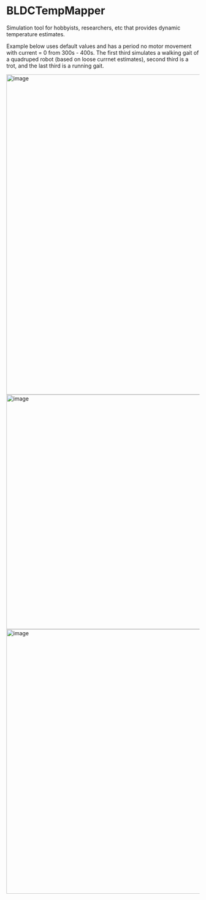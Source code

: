 # BLDCTempMapper
Simulation tool for hobbyists, researchers, etc that provides dynamic temperature estimates. 

Example below uses default values and has a period no motor movement with current = 0 from 300s - 400s. The first third simulates a walking gait of a quadruped robot (based on loose currnet estimates), second third is a trot, and the last third is a running gait. 


<img width="834" alt="image" src="https://github.com/dkanh6/BLDCTempMapper/assets/147087124/498aa0bb-c5d4-4fe0-9c6b-952c1bd302bd">

<img width="611" alt="image" src="https://github.com/dkanh6/BLDCTempMapper/assets/147087124/2e094622-ae9d-4d6d-9c09-4b4497f14121">


<img width="689" alt="image" src="https://github.com/dkanh6/BLDCTempMapper/assets/147087124/090d3a11-2b50-48cc-9559-9e826664334b">
